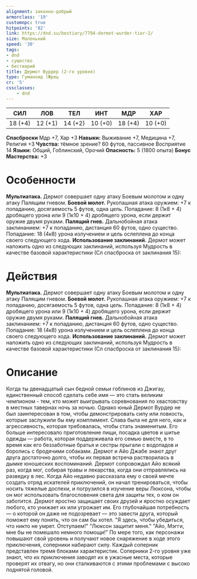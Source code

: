 ```yaml
---
alignment: законно-добрый
armorclass: '19'
customnpc: true
hitpoints: '82'
link: https://dnd.su/bestiary/7794-dermot-wurder-tier-2/
size: Маленький
speed: '30'
tags:
- dnd
- существо
- бестиарий
title: Дермот Вурдер (2-го уровня)
type: Гуманоид (Жрец
cr: '5'
cssclasses:
    - dnd
---
```



| СИЛ | ЛОВ | ТЕЛ | ИНТ | МДР | ХАР |
|---|---|---|---|---|---|
| 18 (+4) | 12 (+1) | 14 (+2) | 10 (+0) | 18 (+4) | 10 (+0) |
**Спасброски** Мдр +7, Хар +3
**Навыки:** Выживание +7, Медицина +7, Религия +3
**Чувства:** тёмное зрение? 60 футов, пассивное Восприятие 14
**Языки:** Общий, Гоблинский, Орочий
**Опасность:** 5 (1800 опыта)
**Бонус Мастерства:** +3


# Особенности
**Мультиатака.** Дермот совершает одну атаку Боевым молотом и одну атаку Палящим гневом.
**Боевой молот.** Рукопашная атака оружием: +7 к попаданию, досягаемость 5 футов, одна цель. Попадание: 8 (1к8 + 4) дробящего урона или 9 (1к10 + 4) дробящего урона, если держит оружие двумя руками.
**Палящий гнев.** Дальнобойная атака заклинанием: +7 к попаданию, дистанция 60 футов, одно существо. Попадание: 18 (4к8) урона излучением и цель ослеплена до конца своего следующего хода.
**Использование заклинаний.** Дермот может наложить одно из следующих заклинаний, используя Мудрость в качестве базовой характеристики (Сл спасброска от заклинания 15):


# Действия
**Мультиатака.** Дермот совершает одну атаку Боевым молотом и одну атаку Палящим гневом.
**Боевой молот.** Рукопашная атака оружием: +7 к попаданию, досягаемость 5 футов, одна цель. Попадание: 8 (1к8 + 4) дробящего урона или 9 (1к10 + 4) дробящего урона, если держит оружие двумя руками.
**Палящий гнев.** Дальнобойная атака заклинанием: +7 к попаданию, дистанция 60 футов, одно существо. Попадание: 18 (4к8) урона излучением и цель ослеплена до конца своего следующего хода.
**Использование заклинаний.** Дермот может наложить одно из следующих заклинаний, используя Мудрость в качестве базовой характеристики (Сл спасброска от заклинания 15):


# Описание
Когда ты двенадцатый сын бедной семьи гоблинов из Джигау, единственный способ сделать себе имя — это стать великим чемпионом - тем, кто может выигрывать соревнования по хвастовству в местных тавернах ночь за ночью. Однако юный Дермот Вурдер не был заинтересован в том, чтобы демонстрировать силу или ловкость, которые заслужили бы ему комплимент. Слава была не для него, как и агрессивность, которая требовалась, чтобы стать знаменитым. Его больше интересовало приготовление пищи, посадка цветов и шитье одежды — работа, которая поддерживала его семью вместе, в то время как его беззаботные братья и сестры прыгали с водопадов и боролись с бродячими собаками. Дермот и Айо Джабе знают друг друга достаточно долго, чтобы их первая встреча растворилась в дымке юношеских воспоминаний. Дермот сопровождал Айо всякий раз, когда мог, собирая травы и лекарства, когда они отправлялись на разведку в лес. Когда Айо недавно рассказала ему о своей мечте создать отряд искателей приключений, он начал тренироваться, чтобы носить тяжелые доспехи, и погрузился в изучение веры Люксона, чтобы он мог использовать благословения света для защиты тех, о ком он заботится. Дермот яростно защищает своих друзей и яростно осуждает любого, кто унижает их или угрожает им. Его глубочайшая потребность — о которой он даже не подозревает — это завести друга, который поможет ему понять, что он сам бы хотел. "Я здесь, чтобы убедиться, что никто не умрет. Отступаем!" "Люксон защитит меня." "Айо, Мэгги, мне бы не помешало немного помощи!" По мере того, как персонажи повышают свой уровень и получают новое снаряжение в ходе этого приключения, соперники набирают силу. Каждый соперник представлен тремя блоками характеристик. Соперники 2-го уровня уже знают, что их приключения заводят их в ужасные места, которые проверят их отвагу, но они сталкиваются с этими проблемами с высоко поднятой головой.